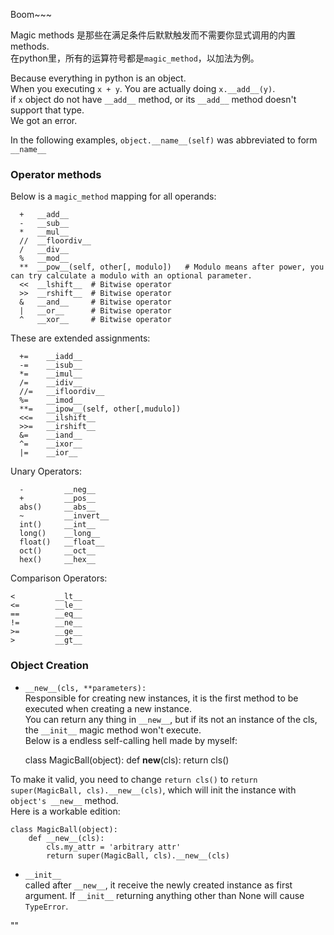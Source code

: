 Boom~~~

Magic methods 是那些在满足条件后默默触发而不需要你显式调用的内置methods.  
在python里，所有的运算符号都是`magic_method`，以加法为例。

Because everything in python is an object.  
When you executing `x + y`. You are actually doing `x.__add__(y)`.  
if `x` object do not have `__add__` method, or its `__add__` method doesn't support that type.  
We got an error.

In the following examples, `object.__name__(self)` was abbreviated to form `__name__`


### Operator methods
Below is a `magic_method` mapping for all operands:

      +   __add__
      -   __sub__
      *   __mul__
      //  __floordiv__
      /   __div__
      %   __mod__
      **  __pow__(self, other[, modulo])   # Modulo means after power, you can try calculate a modulo with an optional parameter.
      <<  __lshift__  # Bitwise operator
      >>  __rshift__  # Bitwise operator
      &   __and__     # Bitwise operator
      |   __or__      # Bitwise operator
      ^   __xor__     # Bitwise operator

These are extended assignments:

      +=    __iadd__
      -=    __isub__
      *=    __imul__
      /=    __idiv__
      //=   __ifloordiv__
      %=    __imod__
      **=   __ipow__(self, other[,mudulo])
      <<=   __ilshift__
      >>=   __irshift__
      &=    __iand__
      ^=    __ixor__
      |=    __ior__

Unary Operators:

      -         __neg__
      +         __pos__
      abs()     __abs__
      ~         __invert__
      int()     __int__
      long()    __long__
      float()   __float__
      oct()     __oct__
      hex()     __hex__


Comparison Operators:

    <         __lt__
    <=        __le__
    ==        __eq__
    !=        __ne__
    >=        __ge__
    >         __gt__

### Object Creation

* `__new__(cls, **parameters):`  
Responsible for creating new instances, it is the first method to be executed when creating a new instance.  
You can return any thing in `__new__`, but if its not an instance of the cls, the `__init__` magic method won't execute.  
Below is a endless self-calling hell made by myself:

    class MagicBall(object):
        def __new__(cls):
            return cls()

To make it valid, you need to change `return cls()` to `return super(MagicBall, cls).__new__(cls)`, which will init the instance with `object's __new__` method.  
Here is a workable edition:

    class MagicBall(object):
        def __new__(cls):
            cls.my_attr = 'arbitrary attr'
            return super(MagicBall, cls).__new__(cls)

* `__init__`  
called after `__new__`, it receive the newly created instance as first argument.  If `__init__` returning anything other than None will cause `TypeError`.  



""
